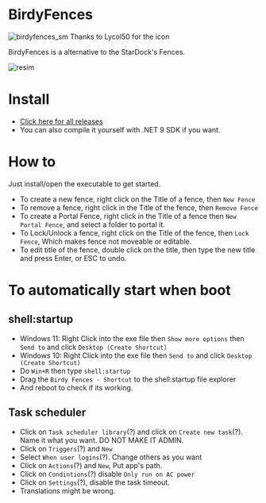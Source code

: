 # BirdyFences
![birdyfences_sm](https://github.com/user-attachments/assets/ac577965-9f2f-483a-9bfd-4281b199ec73)
Thanks to Lycol50 for the icon

BirdyFences is a alternative to the StarDock's Fences.

![resim](https://github.com/user-attachments/assets/f6e8497d-b266-499a-b92b-2e62e5319b64)

# Install
* [Click here for all releases](https://github.com/HAKANKOKCU/BirdyFences/releases)
* You can also compile it yourself with .NET 9 SDK if you want.

# How to
Just install/open the executable to get started.

- To create a new fence, right click on the Title of a fence, then `New Fence`
- To remove a fence, right click in the Title of the fence, then `Remove Fence`
- To create a Portal Fence, right click in the Title of a fence then `New Portal Fence`, and select a folder to portal it.
- To Lock/Unlock a fence, right click on the Title of the fence, then `Lock Fence`, Which makes fence not moveable or editable.
- To edit title of the fence, double click on the title, then type the new title and press Enter, or ESC to undo.

# To automatically start when boot
## shell:startup
- Windows 11: Right Click into the exe file then `Show more options` then `Send to` and click `Desktop (Create Shortcut)`
- Windows 10: Right Click into the exe file then `Send to` and click `Desktop (Create Shortcut)`
- Do `Win+R` then type `shell:startup`
- Drag the `Birdy Fences - Shortcut` to the shell:startup file explorer
- And reboot to check if its working.
## Task scheduler
- Click on `Task scheduler library`(?) and click on `Create new task`(?). Name it what you want. DO NOT MAKE IT ADMIN.
- Click on `Triggers`(?) and `New`
- Select `When user logins`(?). Change others as you want
- Click on `Actions`(?) and `New`, Put app's path.
- Click on `Condintions`(?) disable `Only run on AC power`
- Click on `Settings`(?), disable the task timeout.
- Translations might be wrong.
